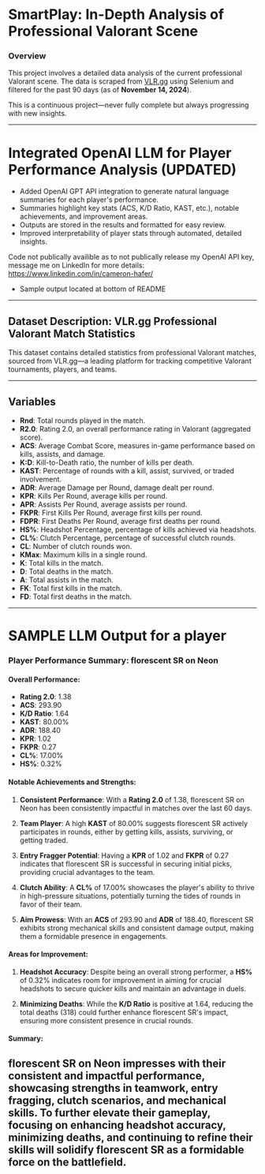 # SmartPlay: In-Depth Analysis of Professional Valorant Scene

### Overview
This project involves a detailed data analysis of the current professional Valorant scene. The data is scraped from [VLR.gg](https://vlr.gg) using Selenium and filtered for the past 90 days (as of **November 14, 2024**).  

This is a continuous project—never fully complete but always progressing with new insights.

---

# Integrated OpenAI LLM for Player Performance Analysis (UPDATED)

- Added OpenAI GPT API integration to generate natural language summaries for each player's performance.
- Summaries highlight key stats (ACS, K/D Ratio, KAST, etc.), notable achievements, and improvement areas.
- Outputs are stored in the results and formatted for easy review.
- Improved interpretability of player stats through automated, detailed insights.

Code not publically availible as to not publically release my OpenAI API key, message me on LinkedIn for more details: https://www.linkedin.com/in/cameron-hafer/
- Sample output located at bottom of README

---

## Dataset Description: VLR.gg Professional Valorant Match Statistics
This dataset contains detailed statistics from professional Valorant matches, sourced from VLR.gg—a leading platform for tracking competitive Valorant tournaments, players, and teams.

---

## Variables

- **Rnd**: Total rounds played in the match.
- **R2.0**: Rating 2.0, an overall performance rating in Valorant (aggregated score).
- **ACS**: Average Combat Score, measures in-game performance based on kills, assists, and damage.
- **K:D**: Kill-to-Death ratio, the number of kills per death.
- **KAST**: Percentage of rounds with a kill, assist, survived, or traded involvement.
- **ADR**: Average Damage per Round, damage dealt per round.
- **KPR**: Kills Per Round, average kills per round.
- **APR**: Assists Per Round, average assists per round.
- **FKPR**: First Kills Per Round, average first kills per round.
- **FDPR**: First Deaths Per Round, average first deaths per round.
- **HS%**: Headshot Percentage, percentage of kills achieved via headshots.
- **CL%**: Clutch Percentage, percentage of successful clutch rounds.
- **CL**: Number of clutch rounds won.
- **KMax**: Maximum kills in a single round.
- **K**: Total kills in the match.
- **D**: Total deaths in the match.
- **A**: Total assists in the match.
- **FK**: Total first kills in the match.
- **FD**: Total first deaths in the match.

---

# SAMPLE LLM Output for a player

### Player Performance Summary: florescent SR on Neon

#### Overall Performance:
- **Rating 2.0**: 1.38
- **ACS**: 293.90
- **K/D Ratio**: 1.64
- **KAST**: 80.00%
- **ADR**: 188.40
- **KPR**: 1.02
- **FKPR**: 0.27
- **CL%**: 17.00%
- **HS%**: 0.32%

#### Notable Achievements and Strengths:
1. **Consistent Performance**: With a **Rating 2.0** of 1.38, florescent SR on Neon has been consistently impactful in matches over the last 60 days.
  
2. **Team Player**: A high **KAST** of 80.00% suggests florescent SR actively participates in rounds, either by getting kills, assists, surviving, or getting traded.

3. **Entry Fragger Potential**: Having a **KPR** of 1.02 and **FKPR** of 0.27 indicates that florescent SR is successful in securing initial picks, providing crucial advantages to the team.

4. **Clutch Ability**: A **CL%** of 17.00% showcases the player's ability to thrive in high-pressure situations, potentially turning the tides of rounds in favor of their team.

5. **Aim Prowess**: With an **ACS** of 293.90 and **ADR** of 188.40, florescent SR exhibits strong mechanical skills and consistent damage output, making them a formidable presence in engagements.

#### Areas for Improvement:
1. **Headshot Accuracy**: Despite being an overall strong performer, a **HS%** of 0.32% indicates room for improvement in aiming for crucial headshots to secure quicker kills and maintain an advantage in duels.

2. **Minimizing Deaths**: While the **K/D Ratio** is positive at 1.64, reducing the total deaths (318) could further enhance florescent SR's impact, ensuring more consistent presence in crucial rounds.

#### Summary:
florescent SR on Neon impresses with their consistent and impactful performance, showcasing strengths in teamwork, entry fragging, clutch scenarios, and mechanical skills. To further elevate their gameplay, focusing on enhancing headshot accuracy, minimizing deaths, and continuing to refine their skills will solidify florescent SR as a formidable force on the battlefield.
---
